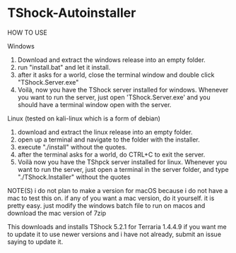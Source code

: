 # TShock-Autoinstaller

HOW TO USE

Windows
1. Download and extract the windows release into an empty folder.
2. run "install.bat" and let it install.
3. after it asks for a world, close the terminal window and double click "TShock.Server.exe"
4. Voilà, now you have the TShock server installed for windows.
Whenever you want to run the server, just open 'TShock.Server.exe' and you should have a terminal window open with the server.

Linux (tested on kali-linux which is a form of debian)
1. download and extract the linux release into an empty folder.
2. open up a terminal and navigate to the folder with the installer.
3. execute "./install" without the quotes.
4. after the terminal asks for a world, do CTRL+C to exit the server.
5. Voilà now you have the TShpck server installed for linux.
Whenever you want to run the server, just open a terminal in the server folder, and type "./TShock.Installer" without the quotes



NOTE(S)
i do not plan to make a version for macOS because i do not have a mac to test this on. if any of you want a mac version, do it yourself. it is pretty easy. just modify the windows batch file to run on macos and download the mac version of 7zip


This downloads and installs TShock 5.2.1 for Terraria 1.4.4.9   if you want me to update it to use newer versions and i have not already, submit an issue saying to update it.
